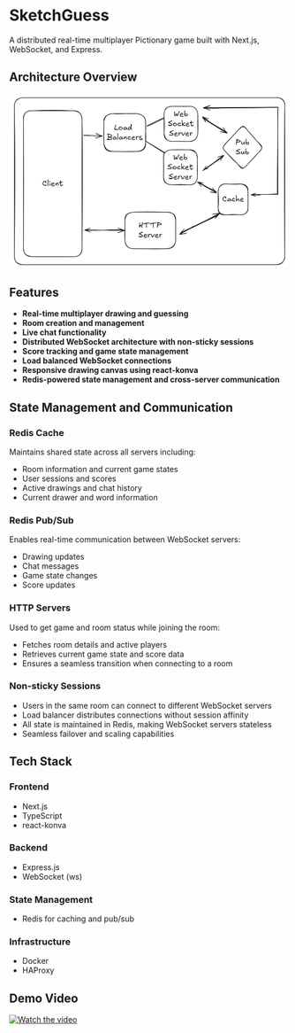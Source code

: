 # SketchGuess

A distributed real-time multiplayer Pictionary game built with Next.js, WebSocket, and Express.

## Architecture Overview

![SketchGuess Architecture](public/images/architecture.png)

## Features

- **Real-time multiplayer drawing and guessing**
- **Room creation and management**
- **Live chat functionality**
- **Distributed WebSocket architecture with non-sticky sessions**
- **Score tracking and game state management**
- **Load balanced WebSocket connections**
- **Responsive drawing canvas using react-konva**
- **Redis-powered state management and cross-server communication**

## State Management and Communication

### Redis Cache

Maintains shared state across all servers including:

- Room information and current game states
- User sessions and scores
- Active drawings and chat history
- Current drawer and word information

### Redis Pub/Sub

Enables real-time communication between WebSocket servers:

- Drawing updates
- Chat messages
- Game state changes
- Score updates

### HTTP Servers

Used to get game and room status while joining the room:

- Fetches room details and active players
- Retrieves current game state and score data
- Ensures a seamless transition when connecting to a room

### Non-sticky Sessions

- Users in the same room can connect to different WebSocket servers
- Load balancer distributes connections without session affinity
- All state is maintained in Redis, making WebSocket servers stateless
- Seamless failover and scaling capabilities

## Tech Stack

### Frontend

- Next.js
- TypeScript
- react-konva

### Backend

- Express.js
- WebSocket (ws)

### State Management

- Redis for caching and pub/sub

### Infrastructure

- Docker
- HAProxy

## Demo Video

[![Watch the video](https://i9.ytimg.com/vi_webp/kV0HQRxX6RA/mq3.webp?sqp=CIjC6L0G&rs=AOn4CLCQoLAAHtyjjt4QBU4QZDDNE2HpEw)](https://youtu.be/kV0HQRxX6RA)

